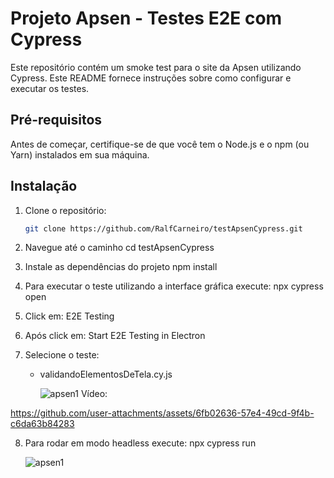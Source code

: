 # Projeto Apsen - Testes E2E com Cypress

Este repositório contém um smoke test para o site da Apsen utilizando Cypress. Este README fornece instruções sobre como configurar e executar os testes.

## Pré-requisitos

Antes de começar, certifique-se de que você tem o Node.js e o npm (ou Yarn) instalados em sua máquina.

## Instalação

1. Clone o repositório:

   ```bash
   git clone https://github.com/RalfCarneiro/testApsenCypress.git

2. Navegue até o caminho
    cd testApsenCypress

3. Instale as dependências do projeto
    npm install

4. Para executar o teste utilizando a interface gráfica execute:
    npx cypress open

5. Click em:
    E2E Testing

6. Após click em:
    Start E2E Testing in Electron

7. Selecione o teste:
   - validandoElementosDeTela.cy.js

     ![apsen1](https://github.com/user-attachments/assets/682589c5-5656-45a5-b7b0-6a093fede363)
Vídeo:

     

https://github.com/user-attachments/assets/6fb02636-57e4-49cd-9f4b-c6da63b84283




8. Para rodar em modo headless execute:
    npx cypress run

   ![apsen1](https://github.com/user-attachments/assets/6bcf7ebc-8040-4b92-b2a1-4543b59dcf4b)

